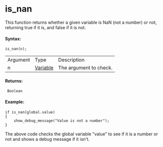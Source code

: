 # is_nan

This function returns whether a given variable is NaN (not a number) or
not, returning true if it is, and false if it is not.

#### Syntax:

``` gml
is_nan(n);
```

|          |                                                                                   |                        |
|----------|-----------------------------------------------------------------------------------|------------------------|
| Argument | Type                                                                              | Description            |
| n        |  [Variable](../../../../GameMaker_Language/GML_Overview/Data_Types#variable)  | The argument to check. |

#### Returns:

``` gml
 Boolean
```

#### **Example:**

``` gml
if is_nan(global.value)
{
    show_debug_message("Value is not a number");
}
```

The above code checks the global variable "value" to see if it is a
number or not and shows a debug message if it isn't.
